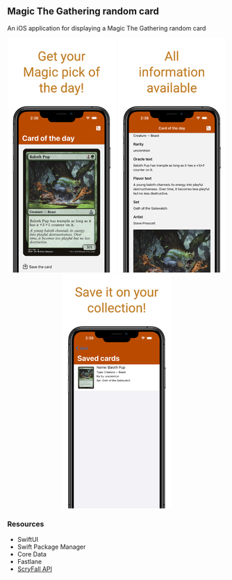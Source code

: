 ## Magic The Gathering random card
An iOS application for displaying a Magic The Gathering random card

<p align="middle">
    <img width="250" alt="image" src="https://raw.githubusercontent.com/vicchirino/magic-the-gathering-random-card/main/fastlane/github/screenshot-1.png">
    <img width="250" alt="image" src="https://raw.githubusercontent.com/vicchirino/magic-the-gathering-random-card/main/fastlane/github/screenshot-3.png">

<img width="250" alt="image" src="https://raw.githubusercontent.com/vicchirino/magic-the-gathering-random-card/main/fastlane/github/screenshot-2.png">
<p align="middle">

### Resources
- SwiftUI
- Swift Package Manager
- Core Data
- Fastlane
- [ScryFall API](https://scryfall.com)
